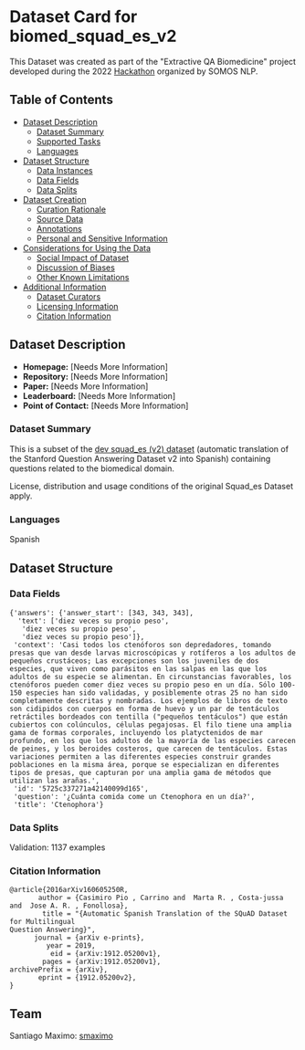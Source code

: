 # Dataset Card for biomed_squad_es_v2

This Dataset was created as part of the "Extractive QA Biomedicine" project developed during the 2022 [Hackathon](https://somosnlp.org/hackathon) organized by SOMOS NLP.

## Table of Contents

- [Dataset Description](#dataset-description)
  - [Dataset Summary](#dataset-summary)
  - [Supported Tasks](#supported-tasks-and-leaderboards)
  - [Languages](#languages)
- [Dataset Structure](#dataset-structure)
  - [Data Instances](#data-instances)
  - [Data Fields](#data-instances)
  - [Data Splits](#data-instances)
- [Dataset Creation](#dataset-creation)
  - [Curation Rationale](#curation-rationale)
  - [Source Data](#source-data)
  - [Annotations](#annotations)
  - [Personal and Sensitive Information](#personal-and-sensitive-information)
- [Considerations for Using the Data](#considerations-for-using-the-data)
  - [Social Impact of Dataset](#social-impact-of-dataset)
  - [Discussion of Biases](#discussion-of-biases)
  - [Other Known Limitations](#other-known-limitations)
- [Additional Information](#additional-information)
  - [Dataset Curators](#dataset-curators)
  - [Licensing Information](#licensing-information)
  - [Citation Information](#citation-information)
  
## Dataset Description

- **Homepage:** [Needs More Information]
- **Repository:** [Needs More Information]
- **Paper:** [Needs More Information]
- **Leaderboard:** [Needs More Information]
- **Point of Contact:** [Needs More Information]

### Dataset Summary

This is a subset of the [dev squad_es (v2) dataset](https://huggingface.co/datasets/squad_es) (automatic translation of the Stanford Question Answering Dataset v2 into Spanish) containing questions related to the biomedical domain.

License, distribution and usage conditions of the original Squad_es Dataset apply.

### Languages

Spanish

## Dataset Structure

### Data Fields

```
{'answers': {'answer_start': [343, 343, 343],
  'text': ['diez veces su propio peso',
   'diez veces su propio peso',
   'diez veces su propio peso']},
 'context': 'Casi todos los ctenóforos son depredadores, tomando presas que van desde larvas microscópicas y rotíferos a los adultos de pequeños crustáceos; Las excepciones son los juveniles de dos especies, que viven como parásitos en las salpas en las que los adultos de su especie se alimentan. En circunstancias favorables, los ctenóforos pueden comer diez veces su propio peso en un día. Sólo 100-150 especies han sido validadas, y posiblemente otras 25 no han sido completamente descritas y nombradas. Los ejemplos de libros de texto son cidipidos con cuerpos en forma de huevo y un par de tentáculos retráctiles bordeados con tentilla ("pequeños tentáculos") que están cubiertos con colúnculos, células pegajosas. El filo tiene una amplia gama de formas corporales, incluyendo los platyctenidos de mar profundo, en los que los adultos de la mayoría de las especies carecen de peines, y los beroides costeros, que carecen de tentáculos. Estas variaciones permiten a las diferentes especies construir grandes poblaciones en la misma área, porque se especializan en diferentes tipos de presas, que capturan por una amplia gama de métodos que utilizan las arañas.',
 'id': '5725c337271a42140099d165',
 'question': '¿Cuánta comida come un Ctenophora en un día?',
 'title': 'Ctenophora'}
```

### Data Splits

Validation: 1137 examples


### Citation Information

```
@article{2016arXiv160605250R,
       author = {Casimiro Pio , Carrino and  Marta R. , Costa-jussa and  Jose A. R. , Fonollosa},
        title = "{Automatic Spanish Translation of the SQuAD Dataset for Multilingual
Question Answering}",
      journal = {arXiv e-prints},
         year = 2019,
          eid = {arXiv:1912.05200v1},
        pages = {arXiv:1912.05200v1},
archivePrefix = {arXiv},
       eprint = {1912.05200v2},
}
```

## Team
Santiago Maximo: [smaximo](https://huggingface.co/smaximo)